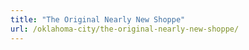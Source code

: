 ```yaml
---
title: "The Original Nearly New Shoppe"
url: /oklahoma-city/the-original-nearly-new-shoppe/
---
```

